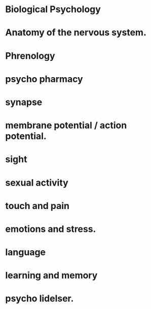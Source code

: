 # Biological Psychology

# Anatomy of the nervous system.

# Phrenology

# psycho pharmacy
# synapse 
# membrane potential / action potential. 
# sight

# sexual activity
# touch and pain
# emotions and stress. 
# language
# learning and memory
# psycho lidelser. 


